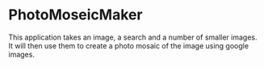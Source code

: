 # PhotoMoseicMaker
This application takes an image, a search and a number of smaller images. It will then use them to create a photo mosaic of the image using google images.
